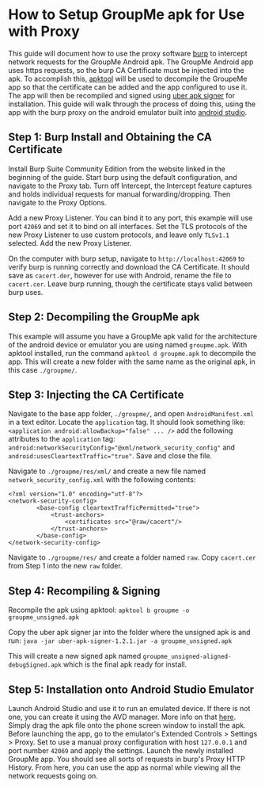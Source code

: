 # How to Setup GroupMe apk for Use with Proxy
This guide will document how to use the proxy software [burp](https://portswigger.net/burp) to intercept network requests for the GroupMe Android apk. The GroupMe Android app uses https requests, so the burp CA Certificate must be injected into the apk. To accomplish this, [apktool](https://ibotpeaches.github.io/Apktool/) will be used to decompile the GroupeMe app so that the certificate can be added and the app configured to use it. The app will then be recompiled and signed using [uber apk signer](https://github.com/patrickfav/uber-apk-signer/releases/tag/v1.2.1) for installation. This guide will walk through the process of doing this, using the app with the burp proxy on the android emulator built into [android studio](https://developer.android.com/studio).
## Step 1: Burp Install and Obtaining the CA Certificate
Install Burp Suite Community Edition from the website linked in the beginning of the guide. Start burp using the default configuration, and navigate to the Proxy tab. Turn off Intercept, the Intercept feature captures and holds individual requests for manual forwarding/dropping. Then navigate to the Proxy Options. 

Add a new Proxy Listener. You can bind it to any port, this example will use port `42069` and set it to bind on all interfaces. Set the TLS protocols of the new Proxy Listener to use custom protocols, and leave only `TLSv1.1` selected. Add the new Proxy Listener.

On the computer with burp setup, navigate to `http://localhost:42069` to verify burp is running correctly and download the CA Certificate. It should save as `cacert.der`, however for use with Android, rename the file to `cacert.cer`. Leave burp running, though the certificate stays valid between burp uses.
## Step 2: Decompiling the GroupMe apk
This example will assume you have a GroupMe apk valid for the architecture of the android device or emulator you are using named `groupme.apk`. With apktool installed, run the command `apktool d groupme.apk` to decompile the app. This will create a new folder with the same name as the original apk, in this case `./groupme/`.
## Step 3: Injecting the CA Certificate

Navigate to the base app folder, `./groupme/`, and open `AndroidManifest.xml` in a text editor. Locate the `application` tag. It should look something like: `<application android:allowBackup="false" ... />` add the following attributes to the `application` tag: `android:networkSecurityConfig="@xml/network_security_config"` and `android:usesCleartextTraffic="true"`. Save and close the file.

Navigate to `./groupme/res/xml/` and create a new file named `network_security_config.xml` with the following contents:
```
<?xml version="1.0" encoding="utf-8"?>
<network-security-config>
		<base-config cleartextTrafficPermitted="true">
		    <trust-anchors>
		        <certificates src="@raw/cacert"/>
		    </trust-anchors>
		</base-config>
</network-security-config>
```

Navigate to `./groupme/res/` and create a folder named `raw`. Copy `cacert.cer` from Step 1 into the new `raw` folder.
## Step 4: Recompiling & Signing
Recompile the apk using apktool:
`apktool b groupme -o groupme_unsigned.apk`

Copy the uber apk signer jar into the folder where the unsigned apk is and run:
`java -jar uber-apk-signer-1.2.1.jar -a groupme_unsigned.apk`

This will create a new signed apk named `groupme_unsigned-aligned-debugSigned.apk` which is the final apk ready for install.
## Step 5: Installation onto Android Studio Emulator
Launch Android Studio and use it to run an emulated device. If there is not one, you can create it using the AVD manager. More info on that [here](https://developer.android.com/studio/run/emulator).
Simply drag the apk file onto the phone screen window to install the apk. Before launching the app, go to the emulator's Extended Controls > Settings > Proxy. Set to use a manual proxy configuration with host `127.0.0.1` and port number `42069` and apply the settings. Launch the newly installed GroupMe app. You should see all sorts of requests in burp's Proxy HTTP History. From here, you can use the app as normal while viewing all the network requests going on.


